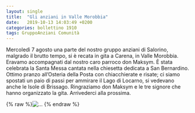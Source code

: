 ```yaml
---
layout: single
title:  "Gli anziani in Valle Morobbia"
date:   2019-10-13 14:03:49 +0200
categories: bollettino 1910
tags: GruppoAnziani Comunità
---
```



Mercoledì 7 agosto una parte del nostro gruppo anziani di Salorino, malgrado il brutto tempo, si è recata in gita a Carena, in Valle Morobbia. Eravamo accompagnati dal nostro caro parroco don Maksym.  È stata celebrata la Santa Messa cantata nella chiesetta dedicata a San Bernardino. Ottimo pranzo all’Osteria della Posta con chiacchierate e risate; ci siamo spostati un paio di passi per ammirare il Lago di Locarno, si vedevano anche le Isole di Brissago. Ringraziamo don Maksym e le tre signore che hanno organizzato la gita. Arrivederci alla prossima. 


{% raw %}<img class="full"
 src="/assets/images/bollettino1910/anziani_valle_morobbia.jpg" 
 alt="...">
{% endraw %}




